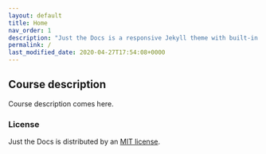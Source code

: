 ```yaml
---
layout: default
title: Home
nav_order: 1
description: "Just the Docs is a responsive Jekyll theme with built-in search that is easily customizable and hosted on GitHub Pages."
permalink: /
last_modified_date: 2020-04-27T17:54:08+0000
---
```

## Course description

Course description comes here.

### License

Just the Docs is distributed by an [MIT license](https://github.com/pmarsceill/just-the-docs/tree/master/LICENSE.txt).

